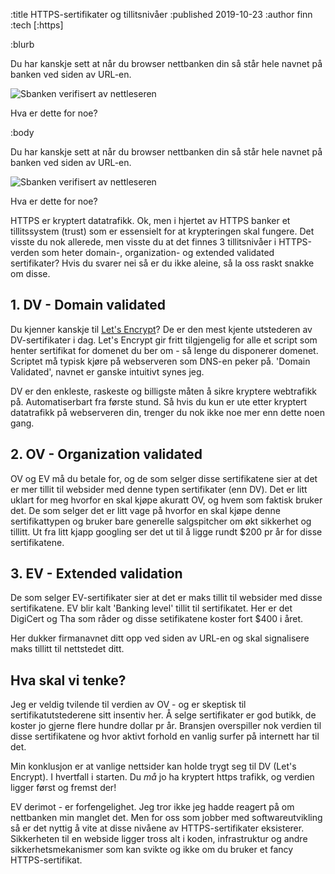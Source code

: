 :title HTTPS-sertifikater og tillitsnivåer
:published 2019-10-23
:author finn
:tech [:https]

:blurb

Du har kanskje sett at når du browser nettbanken din så står hele navnet på banken ved siden av URL-en.

![Sbanken verifisert av nettleseren](/images/blogg/ev-cert-sbanken.PNG)

Hva er dette for noe?

:body

Du har kanskje sett at når du browser nettbanken din så står hele navnet på banken ved siden av URL-en.

![Sbanken verifisert av nettleseren](/images/blogg/ev-cert-sbanken.PNG)

Hva er dette for noe?

HTTPS er kryptert datatrafikk. Ok, men i hjertet av HTTPS banker et tillitssystem (trust) som er essensielt for at krypteringen skal fungere. Det visste du nok allerede, men visste du at det finnes 3 tillitsnivåer i HTTPS-verden som heter domain-, organization- og extended validated sertifikater? Hvis du svarer nei så er du ikke aleine, så la oss raskt snakke om disse.

## 1. DV - Domain validated

Du kjenner kanskje til [Let's Encrypt](https://letsencrypt.org)? De er den mest kjente utstederen av DV-sertifikater i dag. Let's Encrypt gir fritt tilgjengelig for alle et script som henter sertifikat for domenet du ber om - så lenge du disponerer domenet. Scriptet må typisk kjøre på webserveren som DNS-en peker på. 'Domain Validated', navnet er ganske intuitivt synes jeg.

DV er den enkleste, raskeste og billigste måten å sikre kryptere webtrafikk på. Automatiserbart fra første stund. Så hvis du kun er ute etter kryptert datatrafikk på webserveren din, trenger du nok ikke noe mer enn dette noen gang.

## 2. OV - Organization validated

OV og EV må du betale for, og de som selger disse sertifikatene sier at det er mer tillit til websider med denne typen sertifikater (enn DV). Det er litt uklart for meg hvorfor en skal kjøpe akuratt OV, og hvem som faktisk bruker det. De som selger det er litt vage på hvorfor en skal kjøpe denne sertifikattypen og bruker bare generelle salgspitcher om økt sikkerhet og tillitt. Ut fra litt kjapp googling ser det ut til å ligge rundt $200 pr år for disse sertifikatene.

## 3. EV - Extended validation

De som selger EV-sertifikater sier at det er maks tillit til websider med disse sertifikatene. EV blir kalt 'Banking level' tillit til sertifikatet. Her er det DigiCert og Tha som råder og disse setifikatene koster fort $400 i året.

Her dukker firmanavnet ditt opp ved siden av URL-en og skal signalisere maks tillitt til nettstedet ditt.

## Hva skal vi tenke?

Jeg er veldig tvilende til verdien av OV - og er skeptisk til sertifikatutstederene sitt insentiv her. Å selge sertifikater er god butikk, de koster jo gjerne flere hundre dollar pr år. Bransjen overspiller nok verdien til disse sertifikatene og hvor aktivt forhold en vanlig surfer på internett har til det. 

Min konklusjon er at vanlige nettsider kan holde trygt seg til DV (Let's Encrypt). I hvertfall i starten. Du _må_ jo ha kryptert https trafikk, og verdien ligger først og fremst der!

EV derimot - er forfengelighet. Jeg tror ikke jeg hadde reagert på om nettbanken min manglet det. Men for oss som jobber med softwareutvikling så er det nyttig å vite at disse nivåene av HTTPS-sertifikater eksisterer. Sikkerheten til en webside ligger tross alt i koden, infrastruktur og andre sikkerhetsmekanismer som kan svikte og ikke om du bruker et fancy HTTPS-sertifikat.
